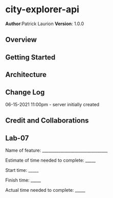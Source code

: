 # city-explorer-api
**Author**:Patrick Laurion
**Version**: 1.0.0

## Overview

## Getting Started

## Architecture

## Change Log

06-15-2021 11:00pm - server initially created



## Credit and Collaborations



## Lab-07
Name of feature: ________________________________

Estimate of time needed to complete: _____

Start time: _____

Finish time: _____

Actual time needed to complete: _____